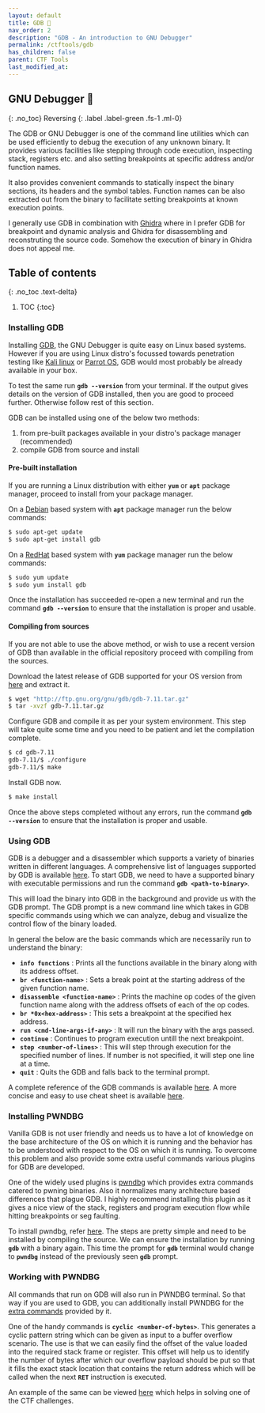 ```yaml
---
layout: default
title: GDB 🐞
nav_order: 2
description: "GDB - An introduction to GNU Debugger"
permalink: /ctftools/gdb
has_children: false
parent: CTF Tools
last_modified_at: 
---
```


## GNU Debugger 🐞
{: .no_toc}
Reversing
{: .label .label-green .fs-1 .ml-0}

The GDB or GNU Debugger is one of the command line utilities which can be used efficiently
to debug the execution of any unknown binary. It provides various facilities like stepping
through code execution, inspecting stack, registers etc. and also setting breakpoints at
specific address and/or function names.  

It also provides convenient commands to statically inspect the binary sections, its headers
and the symbol tables. Function names can be also extracted out from the binary to facilitate
setting breakpoints at known execution points.  

I generally use GDB in combination with [Ghidra][1] where in I prefer GDB for breakpoint and
dynamic analysis and Ghidra for disassembling and reconstruting the source code. Somehow the
execution of binary in Ghidra does not appeal me.  


## Table of contents
{: .no_toc .text-delta}

1. TOC
{:toc}


### Installing GDB  

Installing [GDB][2], the GNU Debugger is quite easy on Linux based systems. However if you are 
using Linux distro's focussed towards penetration testing like [Kali linux][3] or [Parrot OS][4], 
GDB would most probably be already available in your box.  

To test the same run **`gdb --version`** from your terminal. If the output gives details on the
version of GDB installed, then you are good to proceed further. Otherwise follow rest of this 
section.  

GDB can be installed using one of the below two methods:  
1. from pre-built packages available in your distro's package manager (recommended)
2. compile GDB from source and install

#### Pre-built installation

If you are running a Linux distribution with either **`yum`** or **`apt`** package manager, proceed
to install from your package manager.  

On a [Debian][5] based system with **`apt`** package manager run the below commands:  
```sh
$ sudo apt-get update
$ sudo apt-get install gdb
```  

On a [RedHat][6] based system with **`yum`** package manager run the below commands:  
```sh
$ sudo yum update
$ sudo yum install gdb
```  

Once the installation has succeeded re-open a new terminal and run the command **`gdb --version`**
to ensure that the installation is proper and usable.  

#### Compiling from sources

If you are not able to use the above method, or wish to use a recent version of GDB than available in
the official repository proceed with compiling from the sources.  

Download the latest release of GDB supported for your OS version from [here][7] and extract it. 
```sh
$ wget "http://ftp.gnu.org/gnu/gdb/gdb-7.11.tar.gz"
$ tar -xvzf gdb-7.11.tar.gz
```  

Configure GDB and compile it as per your system environment. This step will take quite some time and
you need to be patient and let the compilation complete.  
```sh
$ cd gdb-7.11
gdb-7.11/$ ./configure
gdb-7.11/$ make
```  

Install GDB now.  
```sh
$ make install
```  

Once the above steps completed without any errors, run the command **`gdb --version`** to ensure that
the installation is proper and usable.  


### Using GDB  

GDB is a debugger and a disassembler which supports a variety of binaries written in different languages.
A comprehensive list of languages supported by GDB is available [here][8]. To start GDB, we need to have
a supported binary with executable permissions and run the command **`gdb <path-to-binary>`**.  

This will load the binary into GDB in the background and provide us with the GDB prompt. The GDB prompt
is a new command line which takes in GDB specific commands using which we can analyze, debug and visualize
the control flow of the binary loaded.  

In general the below are the basic commands which are necessarily run to understand the binary:
- **`info functions`** : Prints all the functions available in the binary along with its address offset.
- **`br <function-name>`** : Sets a break point at the starting address of the given function name.
- **`disassemble <function-name>`** : Prints the machine op codes of the given function name along with the
  address offsets of each of the op codes.
- **`br *0x<hex-address>`** : This sets a breakpoint at the specified hex address.
- **`run <cmd-line-args-if-any>`** : It will run the binary with the args passed.
- **`continue`** : Continues to program execution untill the next breakpoint.
- **`step <number-of-lines>`** : This will step through execution for the specified number of lines. If number
  is not specified, it will step one line at a time.
- **`quit`** : Quits the GDB and falls back to the terminal prompt.

A complete reference of the GDB commands is available [here][9]. A more concise and easy to use cheat sheet
is available [here][10].  


### Installing PWNDBG  

Vanilla GDB is not user friendly and needs us to have a lot of knowledge on the base architecture of the OS on
which it is running and the behavior has to be understood with respect to the OS on which it is running. To 
overcome this problem and also provide some extra useful commands various plugins for GDB are developed.  

One of the widely used plugins is [pwndbg][11] which provides extra commands catered to pwning binaries. Also
it normalizes many architecture based differences that plague GDB. I highly recommend installing this plugin
as it gives a nice view of the stack, registers and program execution flow while hitting breakpoints or seg
faulting.  

To install pwndbg, refer [here][12]. The steps are pretty simple and need to be installed by compiling the
source. We can ensure the installation by running **`gdb`** with a binary again. This time the prompt for
**`gdb`** terminal would change to **`pwndbg`** instead of the previously seen **`gdb`** prompt.  


### Working with PWNDBG  

All commands that run on GDB will also run in PWNDBG terminal. So that way if you are used to GDB, you can
additionally install PWNDBG for the [extra commands][13] provided by it.  

One of the handy commands is **`cyclic <number-of-bytes>`**. This generates a cyclic pattern string which can
be given as input to a buffer overflow scenario. The use is that we can easily find the offset of the value
loaded into the required stack frame or register. This offset will help us to identify the number of bytes
after which our overflow payload should be put so that it fills the exact stack location that contains the
return address which will be called when the next **`RET`** instruction is executed.  

An example of the same can be viewed [here][14] which helps in solving one of the CTF challenges.  





[1]: ctftools/ghidra
[2]: https://www.gnu.org/software/gdb/
[3]: https://www.kali.org/
[4]: https://www.parrotsec.org/security-edition/
[5]: https://www.debian.org/
[6]: https://www.redhat.com/en
[7]: http://ftp.gnu.org/gnu/gdb/
[8]: https://www.gnu.org/software/gdb/
[9]: https://sourceware.org/gdb/current/onlinedocs/gdb/
[10]: http://www.gdbtutorial.com/gdb_commands
[11]: https://github.com/pwndbg/pwndbg
[12]: https://github.com/pwndbg/pwndbg#how
[13]: https://github.com/pwndbg/pwndbg/blob/dev/FEATURES.md
[14]: ../ctfs/downunder21#deadcode
